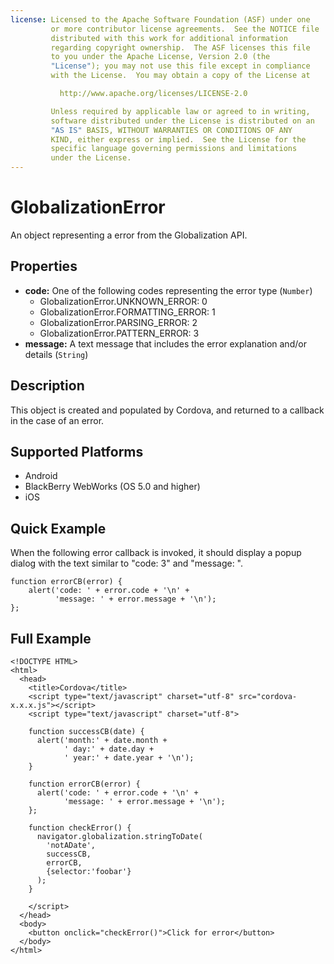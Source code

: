 ```yaml
--- 
license: Licensed to the Apache Software Foundation (ASF) under one
         or more contributor license agreements.  See the NOTICE file
         distributed with this work for additional information
         regarding copyright ownership.  The ASF licenses this file
         to you under the Apache License, Version 2.0 (the
         "License"); you may not use this file except in compliance
         with the License.  You may obtain a copy of the License at

           http://www.apache.org/licenses/LICENSE-2.0

         Unless required by applicable law or agreed to in writing,
         software distributed under the License is distributed on an
         "AS IS" BASIS, WITHOUT WARRANTIES OR CONDITIONS OF ANY
         KIND, either express or implied.  See the License for the
         specific language governing permissions and limitations
         under the License.
---
```


GlobalizationError
============

An object representing a error from the Globalization API.

Properties
----------

- __code:__  One of the following codes representing the error type (`Number`)
  - GlobalizationError.UNKNOWN\_ERROR: 0
  - GlobalizationError.FORMATTING\_ERROR: 1
  - GlobalizationError.PARSING\_ERROR: 2
  - GlobalizationError.PATTERN\_ERROR: 3
- __message:__  A text message that includes the error explanation and/or details (`String`)

Description
-----------

This object is created and populated by Cordova, and returned to a callback in the case of an error.

Supported Platforms
-------------------

- Android
- BlackBerry WebWorks (OS 5.0 and higher)
- iOS

Quick Example
-------------

When the following error callback is invoked, it should display a popup dialog with the text similar to "code: 3" and "message: ".

    function errorCB(error) {
        alert('code: ' + error.code + '\n' +
              'message: ' + error.message + '\n');
    };

Full Example
------------

    <!DOCTYPE HTML>
    <html>
      <head>
        <title>Cordova</title>
        <script type="text/javascript" charset="utf-8" src="cordova-x.x.x.js"></script>
        <script type="text/javascript" charset="utf-8">
                      
        function successCB(date) {
          alert('month:' + date.month +
                ' day:' + date.day +
                ' year:' + date.year + '\n');
        }
                                            
        function errorCB(error) {
          alert('code: ' + error.code + '\n' +
                'message: ' + error.message + '\n');
        };
                                                                  
        function checkError() {
          navigator.globalization.stringToDate(
            'notADate',
            successCB,
            errorCB,
            {selector:'foobar'}
          );
        }
    
        </script>
      </head>
      <body>
        <button onclick="checkError()">Click for error</button>
      </body>
    </html>

